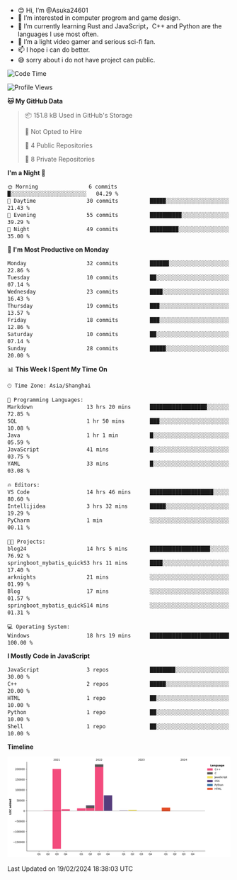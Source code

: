 - 😊 Hi, I’m @Asuka24601
- 👀 I’m interested in computer progrom and game design.
- 🌱 I’m currently learning Rust and JavaScript，C++ and Python are the languages I use most often.
- 💞️ I’m a light video gamer and serious sci-fi fan.
- 📫 I hope i can do better.
- 😅 sorry about i do not have project can public.

<!--START_SECTION:waka-->
![Code Time](http://img.shields.io/badge/Code%20Time-484%20hrs%2056%20mins-blue)

![Profile Views](http://img.shields.io/badge/Profile%20Views-0-blue)

**🐱 My GitHub Data** 

> 📦 151.8 kB Used in GitHub's Storage 
 > 
> 🚫 Not Opted to Hire
 > 
> 📜 4 Public Repositories 
 > 
> 🔑 8 Private Repositories 
 > 
**I'm a Night 🦉** 

```text
🌞 Morning                6 commits           █░░░░░░░░░░░░░░░░░░░░░░░░   04.29 % 
🌆 Daytime                30 commits          █████░░░░░░░░░░░░░░░░░░░░   21.43 % 
🌃 Evening                55 commits          ██████████░░░░░░░░░░░░░░░   39.29 % 
🌙 Night                  49 commits          █████████░░░░░░░░░░░░░░░░   35.00 % 
```
📅 **I'm Most Productive on Monday** 

```text
Monday                   32 commits          ██████░░░░░░░░░░░░░░░░░░░   22.86 % 
Tuesday                  10 commits          ██░░░░░░░░░░░░░░░░░░░░░░░   07.14 % 
Wednesday                23 commits          ████░░░░░░░░░░░░░░░░░░░░░   16.43 % 
Thursday                 19 commits          ███░░░░░░░░░░░░░░░░░░░░░░   13.57 % 
Friday                   18 commits          ███░░░░░░░░░░░░░░░░░░░░░░   12.86 % 
Saturday                 10 commits          ██░░░░░░░░░░░░░░░░░░░░░░░   07.14 % 
Sunday                   28 commits          █████░░░░░░░░░░░░░░░░░░░░   20.00 % 
```


📊 **This Week I Spent My Time On** 

```text
🕑︎ Time Zone: Asia/Shanghai

💬 Programming Languages: 
Markdown                 13 hrs 20 mins      ██████████████████░░░░░░░   72.85 % 
SQL                      1 hr 50 mins        ███░░░░░░░░░░░░░░░░░░░░░░   10.08 % 
Java                     1 hr 1 min          █░░░░░░░░░░░░░░░░░░░░░░░░   05.59 % 
JavaScript               41 mins             █░░░░░░░░░░░░░░░░░░░░░░░░   03.75 % 
YAML                     33 mins             █░░░░░░░░░░░░░░░░░░░░░░░░   03.08 % 

🔥 Editors: 
VS Code                  14 hrs 46 mins      ████████████████████░░░░░   80.60 % 
Intellijidea             3 hrs 32 mins       █████░░░░░░░░░░░░░░░░░░░░   19.29 % 
PyCharm                  1 min               ░░░░░░░░░░░░░░░░░░░░░░░░░   00.11 % 

🐱‍💻 Projects: 
blog24                   14 hrs 5 mins       ███████████████████░░░░░░   76.92 % 
springboot_mybatis_quickS3 hrs 11 mins       ████░░░░░░░░░░░░░░░░░░░░░   17.40 % 
arknights                21 mins             ░░░░░░░░░░░░░░░░░░░░░░░░░   01.99 % 
Blog                     17 mins             ░░░░░░░░░░░░░░░░░░░░░░░░░   01.57 % 
springboot_mybatis_quickS14 mins             ░░░░░░░░░░░░░░░░░░░░░░░░░   01.31 % 

💻 Operating System: 
Windows                  18 hrs 19 mins      █████████████████████████   100.00 % 
```

**I Mostly Code in JavaScript** 

```text
JavaScript               3 repos             ████████░░░░░░░░░░░░░░░░░   30.00 % 
C++                      2 repos             █████░░░░░░░░░░░░░░░░░░░░   20.00 % 
HTML                     1 repo              ██░░░░░░░░░░░░░░░░░░░░░░░   10.00 % 
Python                   1 repo              ██░░░░░░░░░░░░░░░░░░░░░░░   10.00 % 
Shell                    1 repo              ██░░░░░░░░░░░░░░░░░░░░░░░   10.00 % 
```



**Timeline**

![Lines of Code chart](https://raw.githubusercontent.com/Asuka24601/Asuka24601/main/assets/bar_graph.png)


 Last Updated on 19/02/2024 18:38:03 UTC
<!--END_SECTION:waka-->
